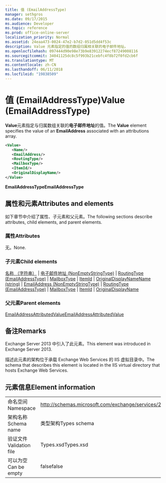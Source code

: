 ```yaml
---
title: 值 (EmailAddressType)
manager: sethgros
ms.date: 09/17/2015
ms.audience: Developer
ms.topic: reference
ms.prod: office-online-server
localization_priority: Normal
ms.assetid: 24eaa473-0024-47e2-b7d2-051d5dd4f53c
description: Value 元素指定的值的数组归属相关联的电子邮件地址。
ms.openlocfilehash: 097444d90e98e73b9e83912274ecf87249008116
ms.sourcegitcommit: 34041125dc8c5f993b21cebfc4f8b72f0fd2cb6f
ms.translationtype: MT
ms.contentlocale: zh-CN
ms.lasthandoff: 06/11/2018
ms.locfileid: "19838509"
---
```

# <a name="value-emailaddresstype"></a><span data-ttu-id="2ff4a-103">值 (EmailAddressType)</span><span class="sxs-lookup"><span data-stu-id="2ff4a-103">Value (EmailAddressType)</span></span>

<span data-ttu-id="2ff4a-104">**Value**元素指定与归属数组关联的**电子邮件地址**的值。</span><span class="sxs-lookup"><span data-stu-id="2ff4a-104">The **Value** element specifies the value of an **EmailAddress** associated with an attributions array.</span></span> 
  
```XML
<Value>
   <Name/>
   <EmailAddress/>
   <RoutingType/>
   <MailboxType/>
   <ItemId/>
   <OriginalDisplayName/>
</Value>
```

<span data-ttu-id="2ff4a-105">**EmailAddressType**</span><span class="sxs-lookup"><span data-stu-id="2ff4a-105">**EmailAddressType**</span></span>

## <a name="attributes-and-elements"></a><span data-ttu-id="2ff4a-106">属性和元素</span><span class="sxs-lookup"><span data-stu-id="2ff4a-106">Attributes and elements</span></span>

<span data-ttu-id="2ff4a-107">如下章节中介绍了属性、子元素和父元素。</span><span class="sxs-lookup"><span data-stu-id="2ff4a-107">The following sections describe attributes, child elements, and parent elements.</span></span>
  
### <a name="attributes"></a><span data-ttu-id="2ff4a-108">属性</span><span class="sxs-lookup"><span data-stu-id="2ff4a-108">Attributes</span></span>

<span data-ttu-id="2ff4a-109">无。</span><span class="sxs-lookup"><span data-stu-id="2ff4a-109">None.</span></span>
  
### <a name="child-elements"></a><span data-ttu-id="2ff4a-110">子元素</span><span class="sxs-lookup"><span data-stu-id="2ff4a-110">Child elements</span></span>

<span data-ttu-id="2ff4a-111">[名称 （字符串）](name-string.md) | [电子邮件地址 (NonEmptyStringType)](emailaddress-nonemptystringtype.md) | [RoutingType (EmailAddressType)](routingtype-emailaddresstype.md) | [MailboxType](mailboxtype.md) | [ItemId](itemid.md) | [OriginalDisplayName](originaldisplayname.md)</span><span class="sxs-lookup"><span data-stu-id="2ff4a-111">[Name (string)](name-string.md) | [EmailAddress (NonEmptyStringType)](emailaddress-nonemptystringtype.md) | [RoutingType (EmailAddressType)](routingtype-emailaddresstype.md) | [MailboxType](mailboxtype.md) | [ItemId](itemid.md) | [OriginalDisplayName](originaldisplayname.md)</span></span>
  
### <a name="parent-elements"></a><span data-ttu-id="2ff4a-112">父元素</span><span class="sxs-lookup"><span data-stu-id="2ff4a-112">Parent elements</span></span>

[<span data-ttu-id="2ff4a-113">EmailAddressAttributedValue</span><span class="sxs-lookup"><span data-stu-id="2ff4a-113">EmailAddressAttributedValue</span></span>](emailaddressattributedvalue.md)
  
## <a name="remarks"></a><span data-ttu-id="2ff4a-114">备注</span><span class="sxs-lookup"><span data-stu-id="2ff4a-114">Remarks</span></span>

<span data-ttu-id="2ff4a-115">Exchange Server 2013 中引入了此元素。</span><span class="sxs-lookup"><span data-stu-id="2ff4a-115">This element was introduced in Exchange Server 2013.</span></span>
  
<span data-ttu-id="2ff4a-116">描述此元素的架构位于承载 Exchange Web Services 的 IIS 虚拟目录中。</span><span class="sxs-lookup"><span data-stu-id="2ff4a-116">The schema that describes this element is located in the IIS virtual directory that hosts Exchange Web Services.</span></span>
  
## <a name="element-information"></a><span data-ttu-id="2ff4a-117">元素信息</span><span class="sxs-lookup"><span data-stu-id="2ff4a-117">Element information</span></span>

|||
|:-----|:-----|
|<span data-ttu-id="2ff4a-118">命名空间</span><span class="sxs-lookup"><span data-stu-id="2ff4a-118">Namespace</span></span>  <br/> |http://schemas.microsoft.com/exchange/services/2006/types  <br/> |
|<span data-ttu-id="2ff4a-119">架构名称</span><span class="sxs-lookup"><span data-stu-id="2ff4a-119">Schema name</span></span>  <br/> |<span data-ttu-id="2ff4a-120">类型架构</span><span class="sxs-lookup"><span data-stu-id="2ff4a-120">Types schema</span></span>  <br/> |
|<span data-ttu-id="2ff4a-121">验证文件</span><span class="sxs-lookup"><span data-stu-id="2ff4a-121">Validation file</span></span>  <br/> |<span data-ttu-id="2ff4a-122">Types.xsd</span><span class="sxs-lookup"><span data-stu-id="2ff4a-122">Types.xsd</span></span>  <br/> |
|<span data-ttu-id="2ff4a-123">可以为空</span><span class="sxs-lookup"><span data-stu-id="2ff4a-123">Can be empty</span></span>  <br/> |<span data-ttu-id="2ff4a-124">false</span><span class="sxs-lookup"><span data-stu-id="2ff4a-124">false</span></span>  <br/> |
   

